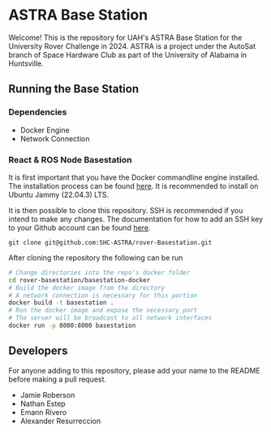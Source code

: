 # ASTRA Base Station
Welcome! This is the repository for UAH's ASTRA Base Station for the University Rover Challenge in 2024.
ASTRA is a project under the AutoSat branch of Space Hardware Club as part of the University of Alabama in Huntsville.

## Running the Base Station
### Dependencies
* Docker Engine
* Network Connection

### React & ROS Node Basestation
It is first important that you have the Docker commandline engine installed. The installation process can be found [here](https://docs.docker.com/engine/install/). It is recommended to install on Ubuntu Jammy (22.04.3) LTS.

It is then possible to clone this repository. SSH is recommended if you intend to make any changes. The documentation for how to add an SSH key to your Github account can be found [here](https://docs.github.com/en/authentication/connecting-to-github-with-ssh/adding-a-new-ssh-key-to-your-github-account).
```
git clone git@github.com:SHC-ASTRA/rover-Basestation.git
```
After cloning the repository the following can be run
```bash
# Change directories into the repo's docker folder
cd rover-basestation/basestation-docker
# Build the docker image from the directory
# A network connection is necessary for this portion
docker build -t basestation .
# Run the docker image and expose the necessary port
# The server will be broadcast to all network interfaces
docker run -p 8000:8000 basestation
```

## Developers
For anyone adding to this repository, please add your name to the README before making a pull request.
- Jamie Roberson
- Nathan Estep
- Emann Rivero
- Alexander Resurreccion